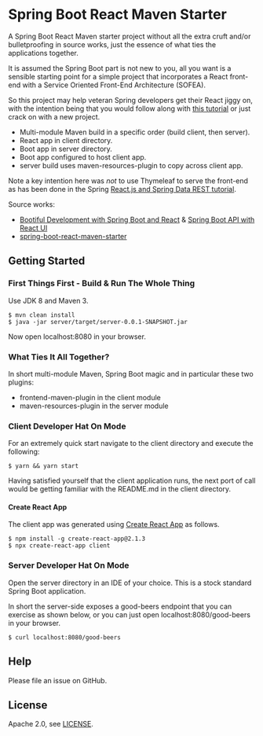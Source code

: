 # Spring Boot React Maven Starter
 
A Spring Boot React Maven starter project without all the extra cruft and/or bulletproofing in source works, just the essence of what ties the applications together. 

It is assumed the Spring Boot part is not new to you, all you want is a sensible starting point for a simple
project that incorporates a React front-end with a Service Oriented Front-End Architecture (SOFEA).

So this project may help veteran Spring developers get their React jiggy on, with the intention being that
you would follow along with [this tutorial](https://developer.okta.com/blog/2017/12/06/bootiful-development-with-spring-boot-and-react) or just crack on with a new project.

* Multi-module Maven build in a specific order (build client, then server).
* React app in client directory.
* Boot app in server directory.
* Boot app configured to host client app.
* server build uses maven-resources-plugin to copy across client app.

Note a key intention here was *not* to use Thymeleaf to serve the front-end as has been done in the Spring
[React.js and Spring Data REST tutorial](https://spring.io/guides/tutorials/react-and-spring-data-rest/).

Source works:

* [Bootiful Development with Spring Boot and React](https://developer.okta.com/blog/2017/12/06/bootiful-development-with-spring-boot-and-react) & [Spring Boot API with React UI](https://github.com/oktadeveloper/spring-boot-react-example)
* [spring-boot-react-maven-starter](https://github.com/shekhargulati/spring-boot-react-maven-starter)

## Getting Started

### First Things First - Build & Run The Whole Thing

Use JDK 8 and Maven 3.

```
$ mvn clean install
$ java -jar server/target/server-0.0.1-SNAPSHOT.jar
```

Now open localhost:8080 in your browser.

### What Ties It All Together?

In short multi-module Maven, Spring Boot magic and in particular these two plugins:

* frontend-maven-plugin in the client module
* maven-resources-plugin in the server module

### Client Developer Hat On Mode

For an extremely quick start navigate to the client directory and execute the following:

```shell
$ yarn && yarn start
```

Having satisfied yourself that the client application runs, the next port of call would be getting 
familiar with the README.md in the client directory.

#### Create React App

The client app was generated using [Create React App](https://github.com/facebook/create-react-app) as follows.

```shell
$ npm install -g create-react-app@2.1.3
$ npx create-react-app client
```

### Server Developer Hat On Mode

Open the server directory in an IDE of your choice. This is a stock standard Spring Boot application.

In short the server-side exposes a good-beers endpoint that you can exercise as shown below, or you can just open 
localhost:8080/good-beers in your browser.

```shell
$ curl localhost:8080/good-beers
```

## Help

Please file an issue on GitHub.

## License

Apache 2.0, see [LICENSE](LICENSE).
